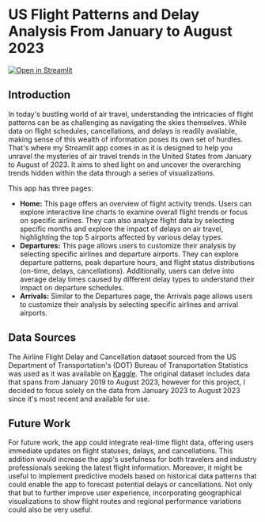 # US Flight Patterns and Delay Analysis From January to August 2023
[![Open in Streamlit](https://static.streamlit.io/badges/streamlit_badge_black_white.svg)](https://us-flight-patterns-and-delay-analysis-ptzkkfcqbyimnljkpxg2fx.streamlit.app/)

## Introduction
In today's bustling world of air travel, understanding the intricacies of flight patterns can be as challenging as navigating the skies themselves. While data on flight schedules, cancellations, and delays is readily available, making sense of this wealth of information poses its own set of hurdles. That's where my Streamlit app comes in as it is designed to help you unravel the mysteries of air travel trends in the United States from January to August of 2023. It aims to shed light on and uncover the overarching trends hidden within the data through a series of visualizations.

This app has three pages:
* **Home:** This page offers an overview of flight activity trends. Users can explore interactive line charts to examine overall flight trends or focus on specific airlines. They can also analyze flight data by selecting specific months and explore the impact of delays on air travel, highlighting the top 5 airports affected by various delay types.
* **Departures:** This page allows users to customize their analysis by selecting specific airlines and departure airports. They can explore departure patterns, peak departure hours, and flight status distributions (on-time, delays, cancellations). Additionally, users can delve into average delay times caused by different delay types to understand their impact on departure schedules.
* **Arrivals:** Similar to the Departures page, the Arrivals page allows users to customize their analysis by selecting specific airlines and arrival airports.

     
## Data Sources
The Airline Flight Delay and Cancellation dataset sourced from the US Department of Transportation's (DOT) Bureau of Transportation Statistics was used as it was available on [Kaggle](https://www.kaggle.com/datasets/patrickzel/flight-delay-and-cancellation-dataset-2019-2023/data). The original dataset includes data that spans from January 2019 to August 2023, however for this project, I decided to focus solely on the data from January 2023 to August 2023 since it's most recent and available for use. 


## Future Work
For future work, the app could integrate real-time flight data, offering users immediate updates on flight statuses, delays, and cancellations. This addition would increase the app's usefulness for both travelers and industry professionals seeking the latest flight information. Moreover, it might be useful to implement predictive models based on historical data patterns that could enable the app to forecast potential delays or cancellations. Not only that but to further improve user experience, incorporating geographical visualizations to show flight routes and regional performance variations could also be very useful. 
